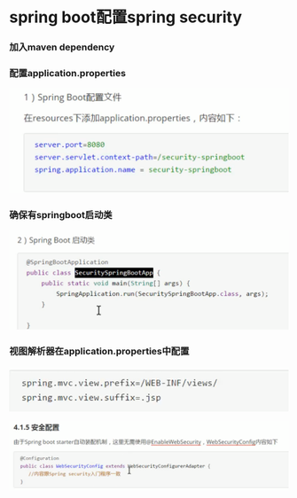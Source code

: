 # spring boot配置spring security

### 加入maven dependency

### 配置application.properties

![](../.gitbook/assets/image%20%28282%29.png)

### 确保有springboot启动类

![](../.gitbook/assets/image%20%28275%29.png)

### 视图解析器在application.properties中配置

![](../.gitbook/assets/image%20%28292%29.png)

![](../.gitbook/assets/image%20%28281%29.png)

